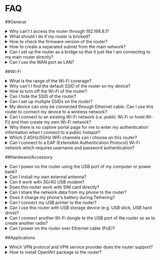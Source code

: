 # FAQ

##General

<details>
<summary>Why can't I access the router through 192.168.8.1?</summary>
<p>Please check <a href="https://docs.gl-inet.com/en/3/setup/mini_router/first-time_setup/">setup</a> to make sure you have connected to the router properly. Then, use <b>Chrome</b> or <b>Firefox</b> to visit 192.168.8.1. Don't use Internet Explorer.</p>
<p> If the problem still exists, <a href="https://docs.gl-inet.com/en/3/troubleshooting/reset/">reset</a> the router or re-install the firmware by <a href="https://docs.gl-inet.com/en/3/troubleshooting/debrick/">Uboot</a></p>
</details>

<details>
<summary>What should I do if my router is bricked?</summary>
<p>Please re-install the firmware by <a href="https://docs.gl-inet.com/en/3/troubleshooting/debrick/">Uboot</a></p>
</details>

<details>
<summary>How to check the firmware version of the router?</summary>
<ol type="1">
<li>Access web Admin Panel via 192.168.8.1.</li>
<li>Click <b>Upgrade</b> and check <b>Current Version</b>
<p><img src="https://static.gl-inet.com/docs/en/3/setup/mini_router/upgrade/firmware.jpg"</p>
</ol>
</details>

<details>
<summary>How to create a separated subnet from the main network?</summary>
<p>GL.iNet routers will create a 192.168.8.1/24 subnet by default.</p>
</details>

<details>
<summary>Can I set up the router as a bridge so that it just like I am connecting to my main router directly?</summary>
<p>Yes, GL.iNet routers work in router mode by default, which will create a separated subnet for you. However, you can change its network mode so that it can bahave like an extender without DHCP.</p>
<summary>Can I set up the router as a bridge so that it works like I am connecting to my main router directly?</summary>
<p>Yes, GL.iNet routers work in router mode by default, which will create a separated subnet for you. However, you can change its network mode so that it can behave like an extender without DHCP.</p>
<ol type="1">
<li>Access the admin panel via 192.168.8.1</li>
<li>Go to <b>MORE SETTINGS</b> -> <b>Network mode</b>.</li>
<li>Change the network mode to <b>Access Point</b>, <b>Extender</b> or <b>WDS</b>.</li>
<img src="https://static.gl-inet.com/docs/en/3/setup/mini_router/more_settings/network_mode.jpg">
</details>

<details>
<summary>Can I use the WAN port as LAN?</summary>
<p>Yes</p>
<ol type="1">
<li>
<p>Leave the WAN port of the router unconnected.</p>
</li>
<li>
<p>Connect your device to the router and access the web Admin Panel.</p>
<img src="https://static.gl-inet.com/docs/en/3/setup/mini_router/internet/internet.jpg"/>
</li>
<li>
<p>Go to <b>Internet</b>, click <b>Use as LAN</b> under the Cable section.</p>
<img src="https://static.gl-inet.com/docs/en/3/setup/mini_router/internet/cable.jpg"/>
</li>
<li>
<p>Click <b>Yes</b> to confirm.</p>
<img src="https://static.gl-inet.com/docs/en/2.x/troubleshooting/src/WAN_LAN/wan_lan.jpg"/>
</li>
</ol>
</details>


##Wi-Fi

<details>
<summary>What is the range of the Wi-Fi coverage?</summary>
<p>Based on our test, our routers can cover around 80 to 100 meters in open area, 20 to 30 meters in indoor area.</p>
<p>Based on our test, our routers can cover around 80 to 100 meters in open area.</p>
</details>

<details>
<summary>Why can't I find the default SSID of the router on my device?</summary>
<p>Please  <a href="https://docs.gl-inet.com/en/3/troubleshooting/reset/">reset</a> the router or re-install the firmware by <a href="https://docs.gl-inet.com/en/3/troubleshooting/debrick/">Uboot</a></p>
</details>

<details>
<summary>How to turn off the Wi-Fi of the router?</summary>
<ol type="1">
<li>Access web Admin Panel via 192.168.8.1.</li>
<li>Click <b>Wireless</b> and turn the <b>ON/OFF</b> button to Off</li>
<p><img src="https://static.gl-inet.com/docs/en/3/setup/mini_router/wireless/status.jpg"</p>
</ol>
</details>

<details>
<summary>Can I hide the SSID of the router?</summary>
<ol type="1">
<li>Log into Advanced Settings (Luci) http://192.168.8.1/cgi-bin/luci.</li>
<li>Log in to Advanced Settings (Luci) http://192.168.8.1/cgi-bin/luci.</li>
<li>Go to <b>Network</b> -> <b>Wireless</b> and then edit the SSID that you want to hide.</li>
<li>Check <b>Hide ESSID</b> under <b>Interface Configuration</b>.
</details>

<details>
<summary>Can I set up multiple SSIDs on the router?</summary>
<ol type="1">
<li>Go to Luci (http://192.168.8.1/cgi-bin/luci) -> Network -> Wireless.</li>
<li>Go to <b>Luci</b> (http://192.168.8.1/cgi-bin/luci) -> <b>Network</b> -> <b>Wireless</b>.</li>
<li>Click <b>Add</b> to create a new wireless interface.</li>
<li>In <b>Interface Configuration</b>, you can input your own SSID. Please choose <i>Access Point (WDS)</i> <b>Mode</b> and tick <i>lan</i> for the <b>Network</b>.</li>
<li>Move to <b>Wireless Security</b> to configure the Encryption.</li>
<li>Click <b>Save & Apply</b> and then reboot your router.</li>
<p><i>Note: In the Advanced Settings of Interface Configuration, you can leave it blank. If you want to give it a name such as wlan0, please use different names for different wireless interfaces.</i></p>
<p><i>Note: The name of the interface can be changed in the Advanced Settings of Interface Configuration, you can leave it blank. If you want to give it a name such as wlan0, please use different names for different wireless interfaces.</i></p>
</ol>
</details>

<details>
<summary>My device can only be connected through Ethernet cable.  Can I use this router to connect my device to a wireless network?</summary>
<p>Yes, please connect your device to the LAN port of the router and then set up <a href="https://docs.gl-inet.com/en/3/setup/mini_router/internet/#2-repeater">repeater</a>.</p>
<p><i>Note:<li>For Microuter, please plug it into the Ethernet port of your device and then set up repeater.</li><li>For GL-AR300M-Lite, since it has only one WAN port, you can only do that after you have connected to it wirelessly and change its WAN port to LAN port.</li></i></p>
<p><i>Note:<li>For Microuter, please plug it into the Ethernet port of your device and then set up repeater.</li><li>For GL-AR300M-Lite, since it has only one WAN port, you can only do that after you have connected to it wirelessly and changed its WAN port to LAN port.</li></i></p>
</details>

<details>
<summary>Can I connect to an existing Wi-Fi network (i.e. public Wi-Fi or hotel Wi-Fi) and then create my own Wi-Fi network? </summary>
<p>Yes, our routers will boardcast their own Wi-Fi network by default. Once you have connected to the router, you can connect it to an existing Wi-Fi network.</p>
<p>Yes, our routers will broadcast their own Wi-Fi network by default. Once you have connected to the router, you can connect it to an existing Wi-Fi network.</p>
</details>

<details>
<summary>Why there is no captive portal page for me to enter my authentication information when I connect to a public hotspot?</summary>
<p>Please follow the instructions below to disable the DNS rebind protection.</p>
<ol type="1">
<li>
	<p>Connect to the public hotspot which requires authentication through captive portal.</p>
    <img src="https://static.gl-inet.com/docs/en/2.x/troubleshooting/src/captive_portal/1.jpg"/>
    <img src="https://static.gl-inet.com/docs/en/2.x/troubleshooting/src/captive_portal/6.jpg"/>
</li>
<li>
    <p>Go to Admin Panel -> MORE SETTINGS -> Custom DNS Server. Then, disable <b>DNS Rebinding Attack Protection</b>.</p>
	<img src="https://static.gl-inet.com/docs/en/2.x/troubleshooting/src/captive_portal/4.jpg"/>
</li>
<li>
	<p>Use your web browser to visit a webpage, it will be redirected to the captive portal of the hotspot automatically.</p>
    <p>If you are using smartphone but your web browser doesn't redirect to the captive portal. Please turn off the Wi-Fi of your smartphone and then turn it on and reconnect to the Wi-Fi of your router again. The captive portal should be popped up directly after you entered the Wi-Fi password.
    </p>
	<img src="https://static.gl-inet.com/docs/en/2.x/troubleshooting/src/captive_portal/7.jpg"/>
</li>
</ol>
</details>

<details>
<summary>Which 2.4GHz/5GHz WiFi channels can I choose on this router?</summary>
<p>For 2.4GHz, you can choose channel 1 to 11.</p>
<p>For 5GHz, you can choose channel 36 to 48, 149 to 165. Our routers don't support DFS Channel 52 to 140.</p>
</details>

<details>
<summary>Can I connect to a EAP (Extensible Authentication Protocol) Wi-Fi network which requires username and password authentication?</summary>
<p>Yes, the Admin Panel will ask you for your authentication information when you connect to a EAP Wi-Fi network. However, GL-MT300N-V2 doesn’t support EAP.</p>
</details>


##Hardware/Accessory

<details>
<summary>Can I power on the router using the USB port of my computer or power bank?</summary>
<p>USB port of a computer or a GOOD power bank should be able to provide enough power for the router.</p><p>However, it may cause malfunction if the power input is unstable or insufficient.</p>
<p>USB port of the computer or a GOOD power bank should be able to provide enough power for the router.</p><p>However, it may cause malfunction if the power input is unstable or insufficient.</p>
</details>

<details>
<summary>Can I install my own external antenna?</summary>
<p>Only the external antenna version or the product model marked with suffix "<b>Ext</b>" (e.g. GL-AR300M-Ext) has antenna jack. You can connect a <b>RP-SMA</b> Wi-Fi antenna to it.</p>
<p>However, For internal antenna version, you <b>cannot</b> connect any external antenna to it.</p>
</details>

<details>
<summary>Can it work with 3G/4G USB modem?</summary>
<p>Yes, only Microuter (GL-USB150) doesn't support USB modem. Please find the list of compatible USB modem <a href="http://127.0.0.1:8000/setup/mini_router/internet/#compatible-modems">here</a>.</p>
</details>

<details>
<summary>Does this router work with SIM card directly?</summary>
<p>Only our <b>4G Smart Router (GL-MiFi)</b> with built-in LTE module supports this feature. You can insert a <b>Micro SIM</b> into the SIM card slot of the router and then set up 3G/4G modem in the web Admin Panel.</p>
<p>Please find the detailed setup instruction <a href="https://docs.gl-inet.com/en/3/setup/4g_smart_router/internet/#3-3g4g-modem">here</a>.</p>
</details>

<details>
<summary>Can I share the network data from my phone to the router?</summary>
<p>Yes, you can connect your smartphone to the USB port of the router then set up <a href="https://docs.gl-inet.com/en/3/setup/mini_router/internet/#4-tethering/">Tethering</a>. It works with Andriod and iPhone, but doesn’t work with Windows phone.</p>
<p>Yes, you can connect your smartphone to the USB port of the router and then set up <a href="https://docs.gl-inet.com/en/3/setup/mini_router/internet/#4-tethering/">Tethering</a>. It works with Andriod and iPhone, but doesn’t work with Windows phone.</p>
</details>

<details>
<summary>Does it charge my phone's battery during Tethering?</summary>
<p>Yes,when you connect your phone to the USB port of the router, the router will charge your phone. However, the charging rate may be slower than the power consumption rate of your phone.</p>
<p>Yes, when you connect your phone to the USB port of the router, the router will charge your phone. However, the charging rate may be slower than the power consumption rate of your phone.</p>
</details>

<details>
<summary>Can I connect my USB printer to the router?</summary>
<p>It doesn’t work with USB printer by default. You need to install necessary driver and printer server (cups).</p>
</details>

<details>
<summary>Can I use this router with USB storage device (e.g. USB stick, USB hard drive)?</summary>
<p>Yes, please make sure your storage device is formatted in FAT32, NTFS, Ext3, Ext4. exFAT is not supported.</p>
<p>We have tested 64GB USB stick and 1TB USB hard drive but no storage device with higher storage capacity has been test so far.
<p>We have tested 64GB USB stick and 1TB USB hard drive but we haven't tested for storage device with higher storage capacity so far.
</details>

<details>
<summary>Can I connect another Wi-Fi dongle to the USB port of the router so as to create another radio?</summary>
<p>Yes, our routers support Wi-Fi dongles with 3070 or 8187 chipset.</p>
</details>

<details>
<summary>Can I power on the router over Ethernet cable (PoE)?</summary>
<p>Only GL-AR150 and GL-AR750 have PoE option.</p>
<p>The PoE only works on the <b>WAN port</b>. You should use an active or passive 48V 802.3af PoE injector. Also, <b>don't</b> use USB power and PoE at the same time. Otherwise, the router will burn immediately.
</details>


##Applications

<details>
<summary>Which VPN protocol and VPN service provider does the router support?</summary>
<p>Our routers support OpenVPN and WireGuard.</p>
<p>Please check <a href="https://docs.gl-inet.com/en/3/app/openvpn/#get-your-configuration-file">here</a> for the list of compatible OpenVPN service providers.</p>
</details>

<details>
<summary>How to install OpenWrt package to the router?</summary>
<p>You can install OpenWrt package to the router through Admin Panel.</p>
<ol type="1">
<li>Access the web Admin Panel via 192.168.8.1</li>
<li>Go to <b>APPLICATIONS</b> -> <b>Plug-ins</b>.</li>
<li>Click <b>Update</b> to update the package repository and install the package that you need.</li>
<p>Or You can SSH to the router. We suggest <a href="http://127.0.0.1:8000/app/ssh/#1-download-and-install-a-putty">Putty</a> for Windows users. Mac/Linux users can use <b>Terminal</b>.<br>Once you have SSH to the router, you can install OpenWrt package by these commands:
<br><i>opkg update<br>opkg install PackageName</i></p>
</details>